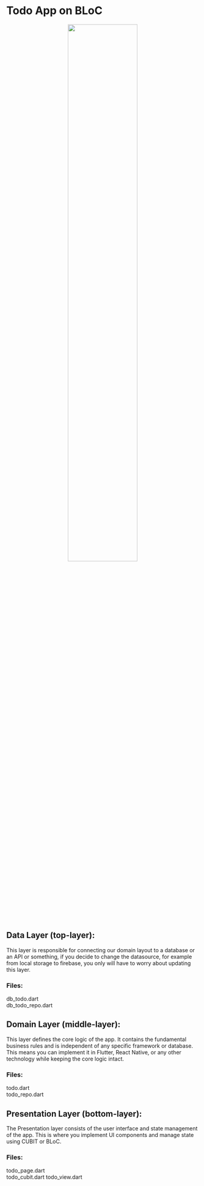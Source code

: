 # Todo App on BLoC

<p align="center" width="5%">
    <img width="60%" src="https://github.com/user-attachments/assets/18601630-977e-47b0-a444-8a294ba715ad">
</p>

## Data Layer (top-layer): 
This layer is responsible for connecting our domain layout to a database or an API or something, if you decide to change the datasource, for example from local storage to firebase, you only will have to worry about updating this layer. 

### Files:
db_todo.dart  
db_todo_repo.dart

## Domain Layer (middle-layer): 
This layer defines the core logic of the app. It contains the fundamental business rules and is independent of any specific framework or database. This means you can implement it in Flutter, React Native, or any other technology while keeping the core logic intact.

### Files:
todo.dart   
todo_repo.dart

## Presentation Layer (bottom-layer): 
The Presentation layer consists of the user interface and state management of the app. This is where you implement UI components and manage state using CUBIT or BLoC.

### Files:
todo_page.dart  
todo_cubit.dart
todo_view.dart
